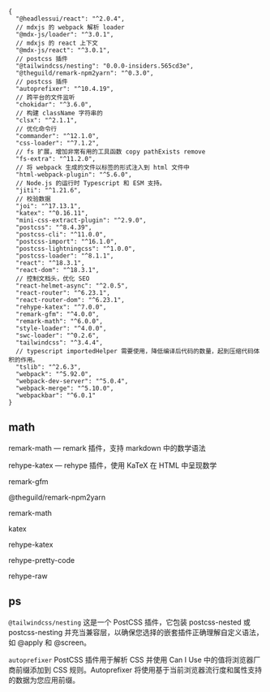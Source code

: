 ```jsonc
{
  "@headlessui/react": "^2.0.4",
  // mdxjs 的 webpack 解析 loader
  "@mdx-js/loader": "^3.0.1",
  // mdxjs 的 react 上下文
  "@mdx-js/react": "^3.0.1",
  // postcss 插件
  "@tailwindcss/nesting": "0.0.0-insiders.565cd3e",
  "@theguild/remark-npm2yarn": "^0.3.0",
  // postcss 插件
  "autoprefixer": "^10.4.19",
  // 跨平台的文件监听
  "chokidar": "^3.6.0",
  // 构建 className 字符串的
  "clsx": "^2.1.1",
  // 优化命令行
  "commander": "^12.1.0",
  "css-loader": "^7.1.2",
  // fs 扩展，增加非常有用的工具函数 copy pathExists remove
  "fs-extra": "^11.2.0",
  // 将 webpack 生成的文件以标签的形式注入到 html 文件中
  "html-webpack-plugin": "^5.6.0",
  // Node.js 的运行时 Typescript 和 ESM 支持。
  "jiti": "^1.21.6",
  // 校验数据
  "joi": "^17.13.1",
  "katex": "^0.16.11",
  "mini-css-extract-plugin": "^2.9.0",
  "postcss": "^8.4.39",
  "postcss-cli": "^11.0.0",
  "postcss-import": "^16.1.0",
  "postcss-lightningcss": "^1.0.0",
  "postcss-loader": "^8.1.1",
  "react": "^18.3.1",
  "react-dom": "^18.3.1",
  // 控制文档头，优化 SEO
  "react-helmet-async": "^2.0.5",
  "react-router": "^6.23.1",
  "react-router-dom": "^6.23.1",
  "rehype-katex": "^7.0.0",
  "remark-gfm": "^4.0.0",
  "remark-math": "^6.0.0",
  "style-loader": "^4.0.0",
  "swc-loader": "^0.2.6",
  "tailwindcss": "^3.4.4",
  // typescript importedHelper 需要使用，降低编译后代码的数量，起到压缩代码体积的作用。
  "tslib": "^2.6.3",
  "webpack": "^5.92.0",
  "webpack-dev-server": "^5.0.4",
  "webpack-merge": "^5.10.0",
  "webpackbar": "^6.0.1"
}
```

## math

remark-math — remark 插件，支持 markdown 中的数学语法

rehype-katex — rehype 插件，使用 KaTeX 在 HTML 中呈现数学

remark-gfm

@theguild/remark-npm2yarn

remark-math

katex

rehype-katex

rehype-pretty-code

rehype-raw

## ps

`@tailwindcss/nesting` 这是一个 PostCSS 插件，它包装 postcss-nested 或 postcss-nesting 并充当兼容层，以确保您选择的嵌套插件正确理解自定义语法，如 @apply 和 @screen。

`autoprefixer` PostCSS 插件用于解析 CSS 并使用 Can I Use 中的值将浏览器厂商前缀添加到 CSS 规则。Autoprefixer 将使用基于当前浏览器流行度和属性支持的数据为您应用前缀。
